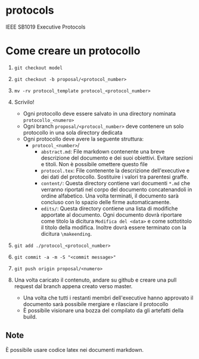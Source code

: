 # protocols
IEEE SB1019 Executive Protocols

# Come creare un protocollo

1. `git checkout model`
2. `git checkout -b proposal/<protocol_number>`
3. `mv -rv protocol_template protocol_<protocol_number>`
4. Scrivilo!
    - Ogni protocollo deve essere salvato in una directory nominata `protocollo_<numero>`
    - Ogni branch `proposal/<protocol_number>` deve contenere un solo protocollo in una sola directory dedicata
    - Ogni protocollo deve avere la seguente struttura:
        - `protocol_<number>`/
            - `abstract.md`: File markdown contenente una breve descrizione del documento e dei suoi obiettivi. Evitare sezioni e titoli. Non è possibile omettere questo file
            - `protocol.tex`: File contenente la descrizione dell'executive e dei dati del protocollo. Sostituire i valori tra parentesi graffe.
            - `content/`: Questa directory contiene vari documenti `*.md` che verranno riportati nel corpo del documento concatenandoli in ordine alfabetico. Una volta terminati, il documento sarà concluso con lo spazio delle firme automaticamente.
            - `edits/`: Questa directory contiene una lista di modifiche apportate al documento. Ogni documento dovrà riportare come titolo la dicitura `Modifica del <data>` e come sottotitolo il titolo della modifica. Inoltre dovrà essere terminato con la dicitura `\makeending`.

5. `git add ./protocol_<protocol_number>`
6. `git commit -a -m -S "<commit message>"`
7. `git push origin proposal/<numero>`
8. Una volta caricato il contenuto, andare su github e creare una pull request dal branch appena creato verso master.
    - Una volta che tutti i restanti membri dell'executive hanno approvato il documento sarà possibile mergiare e rilasciare il protocollo
    - È possibile visionare una bozza del compilato da gli artefatti della build.

## Note

È possibile usare codice latex nei documenti markdown.